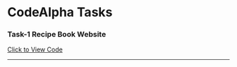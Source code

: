 # CodeAlpha Tasks
<h3>Task-1 Recipe Book Website</h3>
<a href="https://github.com/tahir-rafique/codeAlpha/tree/main/Task1-Recipe%20Book%20Website"> Click to View Code</a>
<hr>
